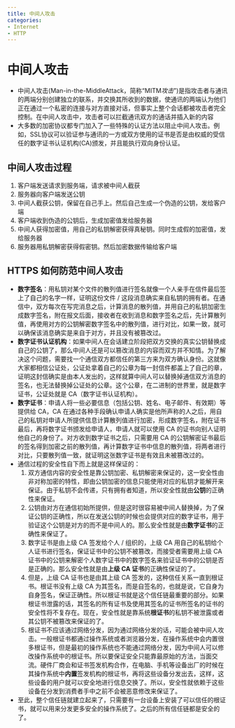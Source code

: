 ```yaml
---
title: 中间人攻击
categories:
- Internet
- HTTP
---
```

# 中间人攻击

- 中间人攻击(Man-in-the-MiddleAttack，简称“MITM*攻击*”)是指攻击者与通讯的两端分别创建独立的联系，并交换其所收到的数据，使通讯的两端认为他们正在通过一个私密的连接与对方直接对话，但事实上整个会话都被攻击者完全控制。在中间人攻击中，攻击者可以拦截通讯双方的通话并插入新的内容
- 大多数的加密协议都专门加入了一些特殊的认证方法以阻止中间人攻击。例如，SSL协议可以验证参与通讯的一方或双方使用的证书是否是由权威的受信任的数字证书认证机构(CA)颁发，并且能执行双向身份认证。

## 中间人攻击过程

1. 客户端发送请求到服务端，请求被中间人截获
2. 服务器向客户端发送公钥
3. 中间人截获公钥，保留在自己手上。然后自己生成一个伪造的公钥，发给客户端
4. 客户端收到伪造的公钥后，生成加密值发给服务器
5. 中间人获得加密值，用自己的私钥解密获得真秘钥。同时生成假的加密值，发给服务器
6. 服务器用私钥解密获得假密钥。然后加密数据传输给客户端

## HTTPS 如何防范中间人攻击

- **数字签名**：用私钥对某个文件的散列值进行签名就像一个人亲手在信件最后签上了自己的名字一样，证明这份文件 / 这段消息确实来自私钥的拥有者。在通信中，双方每次在写完消息之后，计算消息的散列值，并用自己的私钥加密生成数字签名，附在报文后面，接收者在收到消息和数字签名之后，先计算散列值，再使用对方的公钥解密数字签名中的散列值，进行对比，如果一致，就可以确保该消息确实是来自于对方，并且没有被篡改过。
- **数字证书认证机构**：如果中间人在会话建立阶段把双方交换的真实公钥替换成自己的公钥了，那么中间人还是可以篡改消息的内容而双方并不知情。为了解决这个问题，需要找一个通信双方都信任的第三方来为双方确认身份。这就像大家都相信公证处，公证处拿着自己的公章为每一封信件都盖上了自己的章，证明这封信确实是由本人发出的，这样就算中间人可以替换掉通信双方消息的签名，也无法替换掉公证处的公章。这个公章，在二进制的世界里，就是数字证书，公证处就是 CA（数字证书认证机构）。
- **数字证书**：申请人将一些必要信息（包括公钥、姓名、电子邮件、有效期）等提供给 CA，CA 在通过各种手段确认申请人确实是他所声称的人之后，用自己的私钥对申请人所提供信息计算散列值进行加密，形成数字签名，附在证书最后，再将数字证书颁发给申请人，申请人就可以使用 CA 的证书向别人证明他自己的身份了。对方收到数字证书之后，只需要用 CA 的公钥解密证书最后的签名得到加密之前的散列值，再计算数字证书中信息的散列值，将两者进行对比，只要散列值一致，就证明这张数字证书是有效且未被篡改过的。
- 通信过程的安全性自下而上就是这样保证的：
    1. 双方通信内容的安全性是靠公钥加密、私钥解密来保证的，这一安全性由非对称加密的特性，即由公钥加密的信息只能使用对应的私钥才能解开来保证。由于私钥不会传递，只有拥有者知道，所以安全性就由**公钥**的正确性来保证。
    2. 公钥由对方在通信初始所提供，但是这时很容易被中间人替换掉，为了保证公钥的正确性，所以在发送公钥的时候也会提供对应的数字证书，用于验证这个公钥是对方的而不是中间人的。那么安全性就是由**数字证书**的正确性来保证了。
    3. 数字证书是由上级 CA 签发给个人 / 组织的，上级 CA 用自己的私钥给个人证书进行签名，保证证书中的公钥不被篡改，而接受者需要用上级 CA 证书中的公钥来解密个人数字证书中的数字签名来验证证书中的公钥是否是正确的。那么安全性就是由**上级 CA 证书**的正确性保证的了。
    4. 但是，上级 CA 证书也是由其上级 CA 签发的，这种信任关系一直到根证书。根证书没有上级 CA 为其签名，而是自签名的，也就是说，它自身为自身签名，保证正确性。所以根证书就是这个信任链最重要的部分。如果根证书泄露的话，其签名的所有证书及使用其签名的证书所签名的证书的安全性将不复存在。现在，安全性就是靠系统**根证书**的私钥不被泄露或者其公钥不被篡改来保证的了。
    5. 根证书不应该通过网络分发，因为通过网络分发的话，可能会被中间人攻击。一般根证书都通过操作系统或者浏览器分发，在操作系统中会内置很多根证书，但是最初的操作系统也不能通过网络分发，因为中间人可以修改操作系统中的根证书。所以要保证安全只能靠最原始的方法，当面交流。硬件厂商会和证书签发机构合作，在电脑、手机等设备出厂的时候在其操作系统中**内置**签发机构的根证书，再将这些设备分发出去，这样，这些设备的用户就可以安全地进行信息交换了。所以，安全性就依赖于这些设备在分发到消费者手中之前不会被恶意修改来保证了。
- 至此，整个信任链就建立起来了，只需要有一台设备上安装了可以信任的根证书，就可以用来分发更多安全的操作系统了。之后的所有信任链都是安全的了。